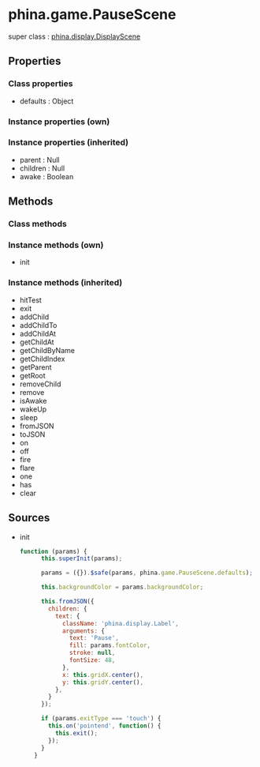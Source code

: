 # phina.game.PauseScene

super class : [phina.display.DisplayScene](phina.display.DisplayScene.md)

## Properties

### Class properties

* defaults : Object

### Instance properties (own)


### Instance properties (inherited)

* parent : Null
* children : Null
* awake : Boolean

## Methods

### Class methods


### Instance methods (own)

* init

### Instance methods (inherited)

* hitTest
* exit
* addChild
* addChildTo
* addChildAt
* getChildAt
* getChildByName
* getChildIndex
* getParent
* getRoot
* removeChild
* remove
* isAwake
* wakeUp
* sleep
* fromJSON
* toJSON
* on
* off
* fire
* flare
* one
* has
* clear

## Sources

* init
  ```javascript
  function (params) {
        this.superInit(params);
  
        params = ({}).$safe(params, phina.game.PauseScene.defaults);
  
        this.backgroundColor = params.backgroundColor;
  
        this.fromJSON({
          children: {
            text: {
              className: 'phina.display.Label',
              arguments: {
                text: 'Pause',
                fill: params.fontColor,
                stroke: null,
                fontSize: 48,
              },
              x: this.gridX.center(),
              y: this.gridY.center(),
            },
          }
        });
  
        if (params.exitType === 'touch') {
          this.on('pointend', function() {
            this.exit();
          });
        }
      }
  ```

